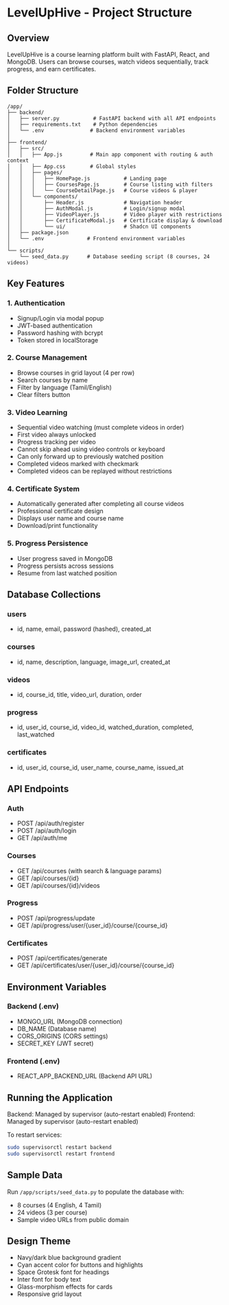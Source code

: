 # LevelUpHive - Project Structure

## Overview
LevelUpHive is a course learning platform built with FastAPI, React, and MongoDB. Users can browse courses, watch videos sequentially, track progress, and earn certificates.

## Folder Structure

```
/app/
├── backend/
│   ├── server.py           # FastAPI backend with all API endpoints
│   ├── requirements.txt    # Python dependencies
│   └── .env               # Backend environment variables
│
├── frontend/
│   ├── src/
│   │   ├── App.js         # Main app component with routing & auth context
│   │   ├── App.css        # Global styles
│   │   ├── pages/
│   │   │   ├── HomePage.js           # Landing page
│   │   │   ├── CoursesPage.js        # Course listing with filters
│   │   │   └── CourseDetailPage.js   # Course videos & player
│   │   └── components/
│   │       ├── Header.js             # Navigation header
│   │       ├── AuthModal.js          # Login/signup modal
│   │       ├── VideoPlayer.js        # Video player with restrictions
│   │       ├── CertificateModal.js   # Certificate display & download
│   │       └── ui/                   # Shadcn UI components
│   ├── package.json
│   └── .env              # Frontend environment variables
│
└── scripts/
    └── seed_data.py      # Database seeding script (8 courses, 24 videos)
```

## Key Features

### 1. Authentication
- Signup/Login via modal popup
- JWT-based authentication
- Password hashing with bcrypt
- Token stored in localStorage

### 2. Course Management
- Browse courses in grid layout (4 per row)
- Search courses by name
- Filter by language (Tamil/English)
- Clear filters button

### 3. Video Learning
- Sequential video watching (must complete videos in order)
- First video always unlocked
- Progress tracking per video
- Cannot skip ahead using video controls or keyboard
- Can only forward up to previously watched position
- Completed videos marked with checkmark
- Completed videos can be replayed without restrictions

### 4. Certificate System
- Automatically generated after completing all course videos
- Professional certificate design
- Displays user name and course name
- Download/print functionality

### 5. Progress Persistence
- User progress saved in MongoDB
- Progress persists across sessions
- Resume from last watched position

## Database Collections

### users
- id, name, email, password (hashed), created_at

### courses
- id, name, description, language, image_url, created_at

### videos
- id, course_id, title, video_url, duration, order

### progress
- id, user_id, course_id, video_id, watched_duration, completed, last_watched

### certificates
- id, user_id, course_id, user_name, course_name, issued_at

## API Endpoints

### Auth
- POST /api/auth/register
- POST /api/auth/login
- GET /api/auth/me

### Courses
- GET /api/courses (with search & language params)
- GET /api/courses/{id}
- GET /api/courses/{id}/videos

### Progress
- POST /api/progress/update
- GET /api/progress/user/{user_id}/course/{course_id}

### Certificates
- POST /api/certificates/generate
- GET /api/certificates/user/{user_id}/course/{course_id}

## Environment Variables

### Backend (.env)
- MONGO_URL (MongoDB connection)
- DB_NAME (Database name)
- CORS_ORIGINS (CORS settings)
- SECRET_KEY (JWT secret)

### Frontend (.env)
- REACT_APP_BACKEND_URL (Backend API URL)

## Running the Application

Backend: Managed by supervisor (auto-restart enabled)
Frontend: Managed by supervisor (auto-restart enabled)

To restart services:
```bash
sudo supervisorctl restart backend
sudo supervisorctl restart frontend
```

## Sample Data
Run `/app/scripts/seed_data.py` to populate the database with:
- 8 courses (4 English, 4 Tamil)
- 24 videos (3 per course)
- Sample video URLs from public domain

## Design Theme
- Navy/dark blue background gradient
- Cyan accent color for buttons and highlights
- Space Grotesk font for headings
- Inter font for body text
- Glass-morphism effects for cards
- Responsive grid layout
